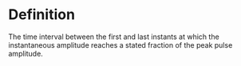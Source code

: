 # Definition

The time interval between the first and last instants at which the
instantaneous amplitude reaches a stated fraction of the peak pulse
amplitude.
